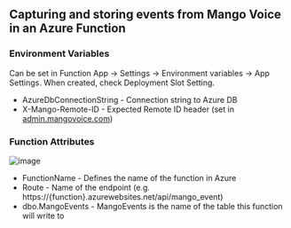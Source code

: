 ## Capturing and storing events from Mango Voice in an Azure Function

### Environment Variables
Can be set in Function App -> Settings -> Environment variables -> App Settings. When created, check Deployment Slot Setting.
- AzureDbConnectionString - Connection string to Azure DB
- X-Mango-Remote-ID - Expected Remote ID header (set in [admin.mangovoice.com](https://admin.mangovoice.com))

### Function Attributes
![image](https://github.com/user-attachments/assets/ecd7edb3-d34e-49c2-84db-5e24936138e0)

- FunctionName - Defines the name of the function in Azure
- Route - Name of the endpoint (e.g. https://{function}.azurewebsites.net/api/mango_event)
- dbo.MangoEvents - MangoEvents is the name of the table this function will write to
